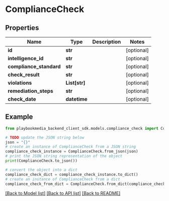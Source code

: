 # ComplianceCheck


## Properties

Name | Type | Description | Notes
------------ | ------------- | ------------- | -------------
**id** | **str** |  | [optional] 
**intelligence_id** | **str** |  | [optional] 
**compliance_standard** | **str** |  | [optional] 
**check_result** | **str** |  | [optional] 
**violations** | **List[str]** |  | [optional] 
**remediation_steps** | **str** |  | [optional] 
**check_date** | **datetime** |  | [optional] 

## Example

```python
from playbookmedia_backend_client_sdk.models.compliance_check import ComplianceCheck

# TODO update the JSON string below
json = "{}"
# create an instance of ComplianceCheck from a JSON string
compliance_check_instance = ComplianceCheck.from_json(json)
# print the JSON string representation of the object
print(ComplianceCheck.to_json())

# convert the object into a dict
compliance_check_dict = compliance_check_instance.to_dict()
# create an instance of ComplianceCheck from a dict
compliance_check_from_dict = ComplianceCheck.from_dict(compliance_check_dict)
```
[[Back to Model list]](../README.md#documentation-for-models) [[Back to API list]](../README.md#documentation-for-api-endpoints) [[Back to README]](../README.md)


